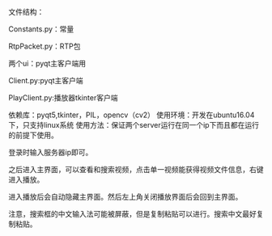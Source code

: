 文件结构：

Constants.py：常量

RtpPacket.py：RTP包

两个ui：pyqt主客户端用

Client.py:pyqt主客户端

PlayClient.py:播放器tkinter客户端

依赖库：pyqt5,tkinter，PIL，opencv（cv2）
使用环境：开发在ubuntu16.04下，只支持linux系统
使用方法：保证两个server运行在同一个ip下而且都在运行的前提下使用。

登录时输入服务器ip即可。

之后进入主界面，可以查看和搜索视频，点击单一视频能获得视频文件信息，右键进入播放。

进入播放后会自动隐藏主界面。然后左上角关闭播放界面后会回到主界面。

注意，搜索框的中文输入法可能被屏蔽，但是复制粘贴可以进行。搜索中文最好复制粘贴。